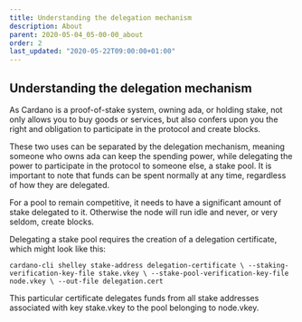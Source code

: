 ```yaml
---
title: Understanding the delegation mechanism
description: About
parent: 2020-05-04_05-00-00_about
order: 2
last_updated: "2020-05-22T09:00:00+01:00"
---
```

## Understanding the delegation mechanism

As Cardano is a proof-of-stake system, owning ada, or holding stake, not only allows you to buy goods or services, but also confers upon you the right and obligation to participate in the protocol and create blocks.

These two uses can be separated by the delegation mechanism, meaning someone who owns ada can keep the spending power, while delegating the power to participate in the protocol to someone else, a stake pool. It is important to note that funds can be spent normally at any time, regardless of how they are delegated.

For a pool to remain competitive, it needs to have a significant amount of stake delegated to it. Otherwise the node will run idle and never, or very seldom, create blocks.

Delegating a stake pool requires the creation of a delegation certificate, which might look like this:

`cardano-cli shelley stake-address delegation-certificate \
     --staking-verification-key-file stake.vkey \
     --stake-pool-verification-key-file node.vkey \
     --out-file delegation.cert`

This particular certificate delegates funds from all stake addresses associated with key stake.vkey to the pool belonging to node.vkey.
